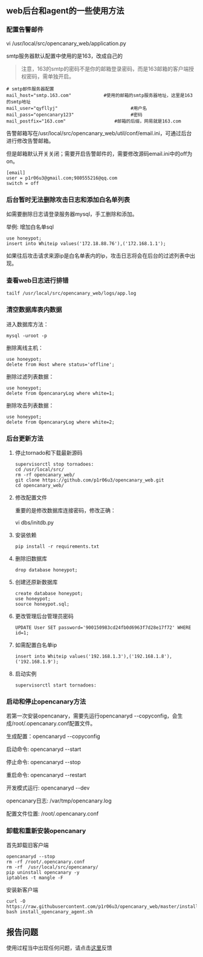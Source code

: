 ## web后台和agent的一些使用方法

### 配置告警邮件

vi /usr/local/src/opencanary_web/application.py

smtp服务器默认配置中使用的是163，改成自己的

> 注意，163的smtp的密码不是你的邮箱登录密码，而是163邮箱的客户端授权密码，需单独开启。

```
# smtp邮件服务器配置
mail_host="smtp.163.com"            #使用的邮箱的smtp服务器地址，这里是163的smtp地址
mail_user="qyfllyj"                           #用户名
mail_pass="opencanary123"                     #密码
mail_postfix="163.com"                  #邮箱的后缀，网易就是163.com
```

告警邮箱写在/usr/local/src/opencanary_web/util/conf/email.ini，可通过后台进行修改告警邮箱。

但是邮箱默认开关关闭；需要开启告警邮件的，需要修改源码email.ini中的off为on。

```
[email]
user = p1r06u3@gmail.com;980555216@qq.com
switch = off
```

### 后台暂时无法删除攻击日志和添加白名单列表

如需要删除日志请登录服务器mysql，手工删除和添加。

举例:
增加白名单sql
```
use honeypot;
insert into Whiteip values('172.18.88.76'),('172.168.1.1');
```

如果往后攻击请求来源ip是白名单表内的ip，攻击日志将会在后台的过滤列表中出现。

### 查看web日志进行排错

```
tailf /usr/local/src/opencanary_web/logs/app.log
```

### 清空数据库表内数据

进入数据库方法：
```
mysql -uroot -p
```

删除离线主机：
```
use honeypot;
delete from Host where status='offline';
```

删除过滤列表数据：
```
use honeypot;
delete from OpencanaryLog where white=1;
```

删除攻击列表数据：
```
use honeypot;
delete from OpencanaryLog where white=2;
```

### 后台更新方法

1. 停止tornado和下载最新源码
    ```
    supervisorctl stop tornadoes:
    cd /usr/local/src/
    rm -rf opencanary_web/
    git clone https://github.com/p1r06u3/opencanary_web.git
    cd opencanary_web/
    ```
2. 修改配置文件
    
    重要的是修改数据库连接密码，修改正确：

    vi dbs/initdb.py

3. 安装依赖
    ```
    pip install -r requirements.txt
    ```
    
4. 删除旧数据库
    ```
    drop database honeypot;
    ```

5. 创建还原新数据库
    ```
    create database honeypot;
    use honeypot;
    source honeypot.sql;
    ```

6. 更改管理后台管理员密码
    ```
    UPDATE User SET password='900150983cd24fb0d6963f7d28e17f72' WHERE id=1;
    ```

7. 如需配置白名单ip
    ```
    insert into Whiteip values('192.168.1.3'),('192.168.1.8'),('192.168.1.9');
    ```
    
8. 启动实例
    ```
    supervisorctl start tornadoes:
    ```

### 启动和停止opencanary方法


若第一次安装opencanary，需要先运行opencanaryd --copyconfig，会生成/root/.opencanary.conf配置文件。

生成配置：opencanaryd --copyconfig

启动命令: opencanaryd --start

停止命令: opencanaryd --stop

重启命令: opencanaryd --restart

开发模式运行: opencanaryd --dev

opencanary日志: /var/tmp/opencanary.log

配置文件位置: /root/.opencanary.conf

### 卸载和重新安装opencanary

首先卸载旧客户端
```
opencanaryd --stop
rm -rf /root/.opencanary.conf
rm -rf  /usr/local/src/opencanary/
pip uninstall opencanary -y
iptables -t mangle -F
```

安装新客户端
```
curl -O https://raw.githubusercontent.com/p1r06u3/opencanary_web/master/install/install_opencanary_agent.sh
bash install_opencanary_agent.sh
```

## 报告问题

使用过程当中出现任何问题，请点击[这里](https://github.com/p1r06u3/opencanary_web/issues/new)反馈